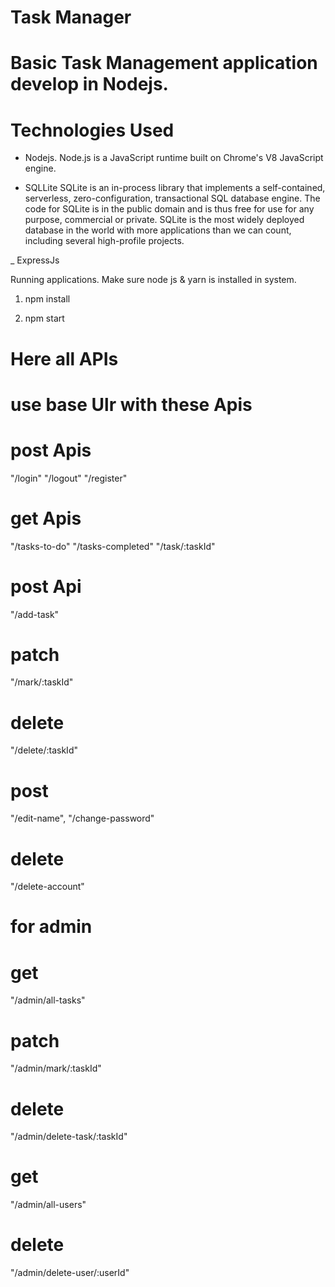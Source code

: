 # Task Manager

# Basic Task Management application develop in Nodejs.

# Technologies Used

- Nodejs.
  Node.js is a JavaScript runtime built on Chrome's V8 JavaScript engine.

- SQLLite
  SQLite is an in-process library that implements a self-contained, serverless, zero-configuration, transactional SQL database engine. The code for SQLite is in the public domain and is thus free for use for any purpose, commercial or private. SQLite is the most widely deployed database in the world with more applications than we can count, including several high-profile projects.

\_ ExpressJs

Running applications.
Make sure node js & yarn is installed in system.

1. npm install

2. npm start


 # Here all APIs
 # use base Ulr with these Apis
 
 # post Apis
  "/login"
  "/logout"
  "/register"

 #  get Apis
  "/tasks-to-do" 
  "/tasks-completed"
  "/task/:taskId"

#  post Api
  "/add-task"

# patch
  "/mark/:taskId"

# delete
  "/delete/:taskId"

# post
  "/edit-name",
  "/change-password"

 # delete
  "/delete-account"

 # for admin
  # get
  "/admin/all-tasks"
  # patch
  "/admin/mark/:taskId"
  
  # delete
  "/admin/delete-task/:taskId"

 # get
  "/admin/all-users"

 # delete
  "/admin/delete-user/:userId"